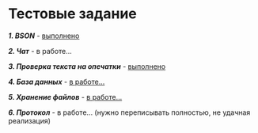 # Тестовые задание

**_1. BSON_** - [выполнено](https://github.com/SergeiNevostruev/backend_marathon_Lad/tree/main/bson)

**_2. Чат_** - в работе...

**_3. Проверка текста на опечатки_** - [выполнено](https://github.com/SergeiNevostruev/backend_marathon_Lad/tree/main/checking_for_typos)

**_4. База данных_** - [в работе...](https://github.com/SergeiNevostruev/backend_marathon_Lad/tree/main/easyDB)

**_5. Хранение файлов_** - [в работе...](https://github.com/SergeiNevostruev/backend_marathon_Lad/tree/main/file_storage)

**_6. Протокол_** - в работе... (нужно переписывать полностью, не удачная реализация)
